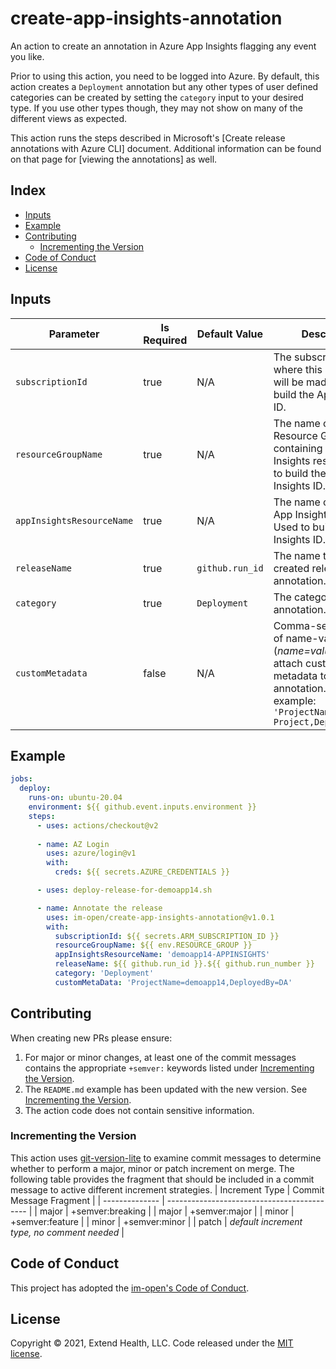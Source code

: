 # create-app-insights-annotation

An action to create an annotation in Azure App Insights flagging any event you like.

Prior to using this action, you need to be logged into Azure.  By default, this action creates a `Deployment` annotation but any other types of user defined categories can be created by setting the `category` input to your desired type.  If you use other types though, they may not show on many of the different views as expected.

This action runs the steps described in Microsoft's [Create release annotations with Azure CLI] document.  Additional information can be found on that page for [viewing the annotations] as well.

## Index

- [Inputs](#inputs)
- [Example](#example)
- [Contributing](#contributing)
	- [Incrementing the Version](#incrementing-the-version)
- [Code of Conduct](#code-of-conduct)
- [License](#license)
  
## Inputs
| Parameter                 | Is Required | Default Value   | Description                                                                                                                                                           |
| ------------------------- | ----------- | --------------- | --------------------------------------------------------------------------------------------------------------------------------------------------------------------- |
| `subscriptionId`          | true        | N/A             | The subscription ID where this annotation will be made.  Used to build the App Insights ID.                                                                           |
| `resourceGroupName`       | true        | N/A             | The name of the Resource Group containing the App Insights resource.  Used to build the App Insights ID.                                                              |
| `appInsightsResourceName` | true        | N/A             | The name of the Azure App Insights resource.  Used to build the App Insights ID.                                                                                      |
| `releaseName`             | true        | `github.run_id` | The name to give the created release annotation.                                                                                                                      |
| `category`                | true        | `Deployment`    | The category of annotation.                                                                                                                                           |
| `customMetadata`          | false       | N/A             | Comma-separated list of name-value pairs (*name=value*) used to attach custom metadata to the annotation.  For example: <br/>`'ProjectName=My Project,DeployedBy=DA'` |


## Example

```yml
jobs:
  deploy:
    runs-on: ubuntu-20.04
    environment: ${{ github.event.inputs.environment }}
    steps:
      - uses: actions/checkout@v2
      
      - name: AZ Login
        uses: azure/login@v1
        with:
          creds: ${{ secrets.AZURE_CREDENTIALS }}

      - uses: deploy-release-for-demoapp14.sh

      - name: Annotate the release
        uses: im-open/create-app-insights-annotation@v1.0.1
        with:
          subscriptionId: ${{ secrets.ARM_SUBSCRIPTION_ID }}
          resourceGroupName: ${{ env.RESOURCE_GROUP }}
          appInsightsResourceName: 'demoapp14-APPINSIGHTS'
          releaseName: ${{ github.run_id }}.${{ github.run_number }}
          category: 'Deployment'
          customMetaData: 'ProjectName=demoapp14,DeployedBy=DA'
```


## Contributing

When creating new PRs please ensure:
1. For major or minor changes, at least one of the commit messages contains the appropriate `+semver:` keywords listed under [Incrementing the Version](#incrementing-the-version).
2. The `README.md` example has been updated with the new version.  See [Incrementing the Version](#incrementing-the-version).
3. The action code does not contain sensitive information.

### Incrementing the Version

This action uses [git-version-lite] to examine commit messages to determine whether to perform a major, minor or patch increment on merge.  The following table provides the fragment that should be included in a commit message to active different increment strategies.
| Increment Type | Commit Message Fragment                     |
| -------------- | ------------------------------------------- |
| major          | +semver:breaking                            |
| major          | +semver:major                               |
| minor          | +semver:feature                             |
| minor          | +semver:minor                               |
| patch          | *default increment type, no comment needed* |

## Code of Conduct

This project has adopted the [im-open's Code of Conduct](https://github.com/im-open/.github/blob/master/CODE_OF_CONDUCT.md).

## License

Copyright &copy; 2021, Extend Health, LLC. Code released under the [MIT license](LICENSE).

[git-version-lite]: https://github.com/im-open/git-version-lite
